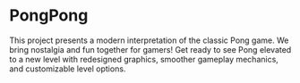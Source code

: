 # PongPong
This project presents a modern interpretation of the classic Pong game. We bring nostalgia and fun together for gamers! Get ready to see Pong elevated to a new level with redesigned graphics, smoother gameplay mechanics, and customizable level options.
